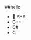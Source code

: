 ##‎hello‎          
-  🐘 PHP            
-  C++                                
-  C#                                      
-  C                                                               